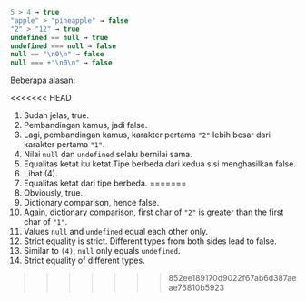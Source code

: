 

```js no-beautify
5 > 4 → true
"apple" > "pineapple" → false
"2" > "12" → true
undefined == null → true
undefined === null → false
null == "\n0\n" → false
null === +"\n0\n" → false
```

Beberapa alasan:

<<<<<<< HEAD
1. Sudah jelas, true.
2. Pembandingan kamus, jadi false.
3. Lagi, pembandingan kamus, karakter pertama `"2"` lebih besar dari karakter pertama `"1"`.
4. Nilai `null` dan `undefined` selalu bernilai sama.
5. Equalitas ketat itu ketat.Tipe berbeda dari kedua sisi menghasilkan false.
6. Lihat (4).
7. Equalitas ketat dari tipe berbeda.
=======
1. Obviously, true.
2. Dictionary comparison, hence false.
3. Again, dictionary comparison, first char of `"2"` is greater than the first char of `"1"`.
4. Values `null` and `undefined` equal each other only.
5. Strict equality is strict. Different types from both sides lead to false.
6. Similar to `(4)`, `null` only equals `undefined`.
7. Strict equality of different types.
>>>>>>> 852ee189170d9022f67ab6d387aeae76810b5923
